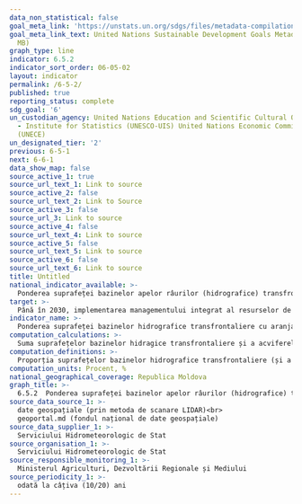 ```yaml
---
data_non_statistical: false
goal_meta_link: 'https://unstats.un.org/sdgs/files/metadata-compilation/Metadata-Goal-6.pdf '
goal_meta_link_text: United Nations Sustainable Development Goals Metadata (PDF 4.0
  MB)
graph_type: line
indicator: 6.5.2
indicator_sort_order: 06-05-02
layout: indicator
permalink: /6-5-2/
published: true
reporting_status: complete
sdg_goal: '6'
un_custodian_agency: United Nations Education and Scientific Cultural Organisation
  - Institute for Statistics (UNESCO-UIS) United Nations Economic Commission for Europe
  (UNECE)
un_designated_tier: '2'
previous: 6-5-1
next: 6-6-1
data_show_map: false
source_active_1: true
source_url_text_1: Link to source
source_active_2: false
source_url_text_2: Link to Source
source_active_3: false
source_url_3: Link to source
source_active_4: false
source_url_text_4: Link to source
source_active_5: false
source_url_text_5: Link to source
source_active_6: false
source_url_text_6: Link to source
title: Untitled
national_indicator_available: >-
  Ponderea suprafeței bazinelor apelor râurilor (hidrografice) transfrontaliere, parte a acordurilor internaționale
target: >-
  Până în 2030, implementarea managementului integrat al resurselor de apă la toate nivelurile, inclusiv, dacă este cazul, prin cooperarea transfrontalieră
indicator_name: >-
  Ponderea suprafeței bazinelor hidrografice transfrontaliere cu aranjamente operaționale pentru cooperare în domeniul apei
computation_calculations: >-
  Suma suprafețelor bazinelor hidragice transfrontaliere și a acviferelor transfrontaliere care sunt gestionate și raportată la total suprafața bazinelor hidragice transfrontaliere și a acviferelor transfrontaliere
computation_definitions: >-
  Proporția suprafețelor bazinelor hidrografice transfrontaliere (și a apelor subterane asociate lor) de pe teritoriul țării (2 bazine: Nistru și Dunărea-Prut și Marea Neagră) care sunt gestionate operațional și sunt parte a tratatelor bilaterale și/sau multilaterale cu statele riverane râurilor Prut și Nistru în domeniul apelor (2 cu Ucraina, 1 cu Romania), bazate pe principiile gestionării integrate a bazinelor hidrografice.(Baza legală: Anexa 2 din Hotărârea Guvernului  Nr. 775 din  04.10.2013 cu privire la hotarele districtelor bazinelor și sub bazinelor hidrografice și hărțile speciale în care sunt determinate).
computation_units: Procent, %
national_geographical_coverage: Republica Moldova
graph_title: >-
  6.5.2  Ponderea suprafeței bazinelor apelor râurilor (hidrografice) transfrontaliere, parte a acordurilor internaționale
source_data_source_1: >-
  date geospațiale (prin metoda de scanare LIDAR)<br> 
  geoportal.md (fondul național de date geospațiale)
source_data_supplier_1: >-
  Serviciului Hidrometeorologic de Stat
source_organisation_1: >-
  Serviciului Hidrometeorologic de Stat
source_responsible_monitoring_1: >-
  Ministerul Agriculturi, Dezvoltării Regionale și Mediului
source_periodicity_1: >-
  odată la câțiva (10/20) ani
---
```

